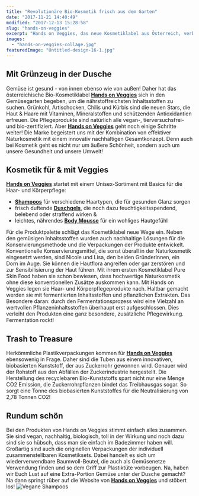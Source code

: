 ```yaml
---
title: "Revolutionäre Bio-Kosmetik frisch aus dem Garten"
date: "2017-11-21 14:40:49"
modified: "2017-12-13 15:28:58"
slug: "hands-on-veggies"
excerpt: "Hands on Veggies, das neue Kosmetiklabel aus Österreich, verbindet gesunde Pflege für Haar & Körper mit einem ganzheitlich nachhaltigen Konzept. Kurzum: Wir sind begeistert!"
images:
  - "hands-on-veggies-collage.jpg"
featuredImage: "Untitled-design-16-1.jpg"
---
```


## Mit Grünzeug in der Dusche

Gemüse ist gesund - von innen ebenso wie von außen! Daher hat das österreichische Bio-Kosmetiklabel [**Hands on Veggies**](https://www.handsonveggies.at/) sich in den Gemüsegarten begeben, um die nährstoffreichsten Inhaltsstoffen zu suchen. Grünkohl, Artischocken, Chilis und Kürbis sind die neuen Stars, die Haut & Haare mit Vitaminen, Mineralstoffen und schützenden Antioxidantien erfreuen. Die Pflegeprodukte sind natürlich alle vegan-, tierversuchsfrei- und bio-zertifiziert. Aber [**Hands on Veggies**](https://www.handsonveggies.at/) geht noch einige Schritte weiter! Die Marke begeistert uns mit der Kombination von effektiver Naturkosmetik mit einem innovativ nachhaltigen Gesamtkonzept. Denn auch bei Kosmetik geht es nicht nur um äußere Schönheit, sondern auch um unsere Gesundheit und unsere Umwelt!

## Kosmetik für & mit Veggies

**[Hands on Veggies](https://www.handsonveggies.at/)** startet mit einem Unisex-Sortiment mit Basics für die Haar- und Körperpflege:

*   [**Shampoos**](https://www.handsonveggies.at/shampoos) für verschiedene Haartypen, die für gesunden Glanz sorgen
*   frisch duftende **[Duschgels](https://www.handsonveggies.at/duschgel)**, die noch dazu feuchtigkeitsspendend, belebend oder straffend wirken &
*   leichtes, nährendes [**Body Mousse**](https://www.handsonveggies.at/body-lotion) für ein wohliges Hautgefühl

Für die Produktpalette schlägt das Kosmetiklabel neue Wege ein. Neben den gemüsigen Inhaltsstoffen wurden auch nachhaltige Lösungen für die Konservierungsmethode und die Verpackungen der Produkte entwickelt. Konventionelle Konservierungsmittel, die sonst überall in der Naturkosmetik eingesetzt werden, sind Nicole und Lisa, den beiden Gründerinnen, ein Dorn im Auge. Sie können die Hautflora angreifen oder gar zerstören und zur Sensibilisierung der Haut führen. Mit ihrem ersten Kosmetiklabel Pure Skin Food haben sie schon bewiesen, dass hochwertige Naturkosmetik ohne diese konventionellen Zusätze auskommen kann. Mit Hands on Veggies legen sie Haar- und Körperpflegeprodukte nach. Haltbar gemacht werden sie mit fermentierten Inhaltsstoffen und pflanzlichen Extrakten. Das Besondere daran: durch den Fermentationsprozess wird eine Vielzahl an wertvollen Pflanzeninhaltsstoffen überhaupt erst aufgeschlossen. Dies verleiht den Produkten eine ganz besondere, zusätzliche Pflegewirkung. Fermentation rockt!

## Trash to Treasure

Herkömmliche Plastikverpackungen kommen für [**Hands on Veggies**](https://www.handsonveggies.at/) ebensowenig in Frage. Daher sind die Tuben aus einem innovativen, biobasierten Kunststoff, der aus Zuckerrohr gewonnen wird. Genauer wird der Rohstoff aus den Abfällen der Zuckerindustrie hergestellt. Die Herstellung des recyclebaren Bio-Kunststoffs spart nicht nur eine Menge CO2 Emission, die Zuckerrohrpflanzen bindet das Treibhausgas sogar. So sorgt eine Tonne des biobasierten Kunststoffes für die Neutralisierung von 2,78 Tonnen CO2!

## Rundum schön

Bei den Produkten von Hands on Veggies stimmt einfach alles zusammen. Sie sind vegan, nachhaltig, biologisch, toll in der Wirkung und noch dazu sind sie so hübsch, dass man sie einfach im Badezimmer haben will. Großartig sind auch die originellen Verpackungen der individuell zusammenstellbaren Kosmetiksets. Dabei handelt es sich um wiederverwendbare Baumwoll-Beutel, die auch als Gemüsenetze Verwendung finden und so dem Griff zur Plastiktüte vorbeugen. Na, haben wir Euch Lust auf eine Extra-Portion Gemüse unter der Dusche gemacht? Na dann springt rüber auf die Website von [**Hands on Veggies**](https://www.handsonveggies.at/) und stöbert los! ![Vegane Shampoos](https://www.veganblatt.com/i/hands-on-veggies-collage.jpg)